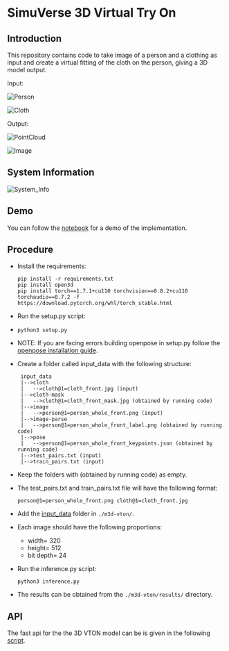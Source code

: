 # SimuVerse 3D Virtual Try On

## Introduction
This repository contains code to take image of a person and a clothing as input and create a virtual fitting of the cloth on the person, giving a 3D model output.

Input:

![Person](./assets/person@1=person_whole_front.png)

![Cloth](./assets/cloth@1=cloth_front.jpg)

Output:

![PointCloud](./assets/person1=person_whole_front_result_3d.jpg)

![Image](./assets/person@1=person_whole_front_result_2d.png)

## System Information
![System_Info](./assets/system_info.jpg)

## Demo
You can follow the [notebook](./notebooks/M3D_VTON_Final.ipynb) for a demo of the implementation.

## Procedure
- Install the requirements:

  ```
  pip install -r requirements.txt
  pip install open3d
  pip install torch==1.7.1+cu110 torchvision==0.8.2+cu110 torchaudio==0.7.2 -f https://download.pytorch.org/whl/torch_stable.html
  ```
- Run the setup.py script:
- 
  ```
  python3 setup.py
  ``` 
  
- NOTE: If you are facing errors building openpose in setup.py follow the [openpose installation guide](https://github.com/CMU-Perceptual-Computing-Lab/openpose#installation).
  
- Create a folder called input_data with the following structure:
   ```
    input_data
    |-->cloth
    |   -->cloth@1=cloth_front.jpg (input)
    |-->cloth-mask
    |   -->cloth@1=cloth_front_mask.jpg (obtained by running code)
    |-->image
    |   -->person@1=person_whole_front.png (input)
    |-->image-parse
    |   -->person@1=person_whole_front_label.png (obtained by running code)
    |-->pose
    |   -->person@1=person_whole_front_keypoints.json (obtained by running code)
    |-->test_pairs.txt (input)
    |-->train_pairs.txt (input)
    ```
- Keep the folders with (obtained by running code) as empty.
- The test_pairs.txt and train_pairs.txt file will have the following format:
  
  `person@1=person_whole_front.png cloth@1=cloth_front.jpg`
  
- Add the [input_data](./input_data) folder in `./m3d-vton/`.

- Each image should have the following proportions:
    - width= 320
    - height= 512
    - bit depth= 24
- Run the inference.py script:
  
  ```
  python3 inference.py
  ```
- The results can be obtained from the `./m3d-vton/results/` directory.

## API
The fast api for the the 3D  VTON model can be is given in the following [script](./main.py).
